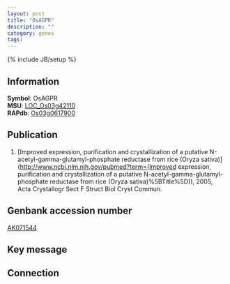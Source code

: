 ```yaml
---
layout: post
title: "OsAGPR"
description: ""
category: genes
tags: 
---
```

{% include JB/setup %}

## Information
__Symbol__: OsAGPR  
__MSU__: [LOC_Os03g42110](http://rice.plantbiology.msu.edu/cgi-bin/ORF_infopage.cgi?orf=LOC_Os03g42110)  
__RAPdb__: [Os03g0617900](http://rapdb.dna.affrc.go.jp/viewer/gbrowse_details/irgsp1?name=Os03g0617900)  

## Publication
1. [Improved expression, purification and crystallization of a putative N-acetyl-gamma-glutamyl-phosphate reductase from rice (Oryza sativa)](http://www.ncbi.nlm.nih.gov/pubmed?term=(Improved expression, purification and crystallization of a putative N-acetyl-gamma-glutamyl-phosphate reductase from rice (Oryza sativa)%5BTitle%5D)), 2005, Acta Crystallogr Sect F Struct Biol Cryst Commun.

## Genbank accession number
[AK071544](http://www.ncbi.nlm.nih.gov/nuccore/AK071544)

## Key message

## Connection


